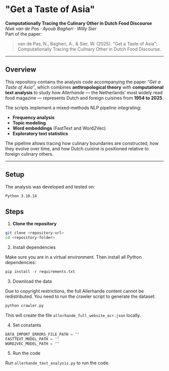 # "Get a Taste of Asia"  
**Computationally Tracing the Culinary Other in Dutch Food Discourse**  
*Niek van de Pas · Ayoub Bagheri · Willy Sier*  
Part of the paper:  
> van de Pas, N., Bagheri, A., & Sier, W. (2025). "Get a Taste of Asia": Computationally Tracing the Culinary Other in Dutch Food Discourse.  

---

## Overview

This repository contains the analysis code accompanying the paper *“Get a Taste of Asia”*, which combines **anthropological theory** with **computational text analysis** to study how *Allerhande* — the Netherlands’ most widely read food magazine — represents Dutch and foreign cuisines from **1954 to 2025**.

The scripts implement a mixed-methods NLP pipeline integrating:
- **Frequency analysis**
- **Topic modeling**
- **Word embeddings** (FastText and Word2Vec)
- **Exploratory text statistics**

The pipeline allows tracing how culinary boundaries are constructed, how they evolve over time, and how Dutch cuisine is positioned relative to foreign culinary others.

---

## Setup

The analysis was developed and tested on:

```bash
Python 3.10.14
```

## Steps

1. **Clone the repository**

```bash
git clone <repository-url>
cd <repository-folder>
```

2.	Install dependencies

Make sure you are in a virtual environment. Then install all Python dependencies:

```python
pip install -r requirements.txt
```

3.	Download the data

Due to copyright restrictions, the full Allerhande content cannot be redistributed. You need to run the crawler script to generate the dataset:

```bash
python crawler.py
```

This will create the file `allerhande_full_website_ocr.json` locally.

4.	Set constants

```python
DATA_IMPORT_ERRORS_FILE_PATH = ""
FASTTEXT_MODEL_PATH = ""
WORD2VEC_MODEL_PATH = ""
```

5. Run the code

Run `allerhande_text_analysis.py` to run the code.
